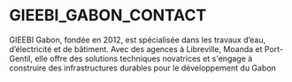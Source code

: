 # GIEEBI_GABON_CONTACT
GIEEBI Gabon, fondée en 2012, est spécialisée dans les travaux d’eau, d’électricité et de bâtiment. Avec des agences à Libreville, Moanda et Port-Gentil, elle offre des solutions techniques novatrices et s'engage à construire des infrastructures durables pour le développement du Gabon

